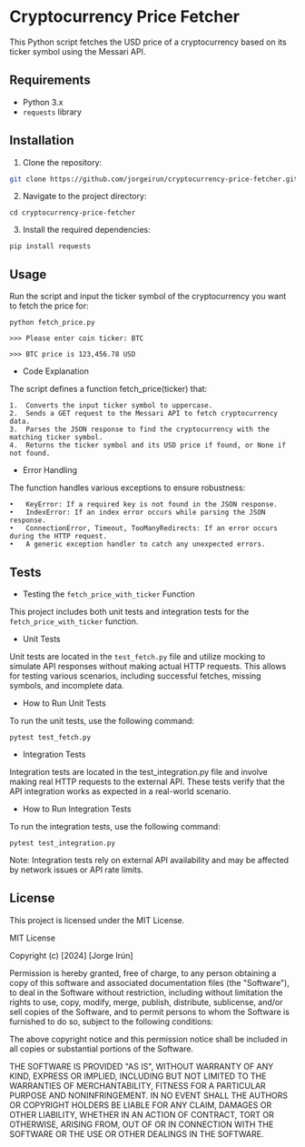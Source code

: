 # Cryptocurrency Price Fetcher

This Python script fetches the USD price of a cryptocurrency based on its ticker symbol using the Messari API.

## Requirements

- Python 3.x
- `requests` library

## Installation

1. Clone the repository:

```sh
git clone https://github.com/jorgeirun/cryptocurrency-price-fetcher.git
```

2.	Navigate to the project directory:

```cd cryptocurrency-price-fetcher```


3.	Install the required dependencies:

```pip install requests```


## Usage

Run the script and input the ticker symbol of the cryptocurrency you want to fetch the price for:

```python fetch_price.py```

```>>> Please enter coin ticker: BTC```

```>>> BTC price is 123,456.78 USD```

- Code Explanation

The script defines a function fetch_price(ticker) that:

	1.	Converts the input ticker symbol to uppercase.
	2.	Sends a GET request to the Messari API to fetch cryptocurrency data.
	3.	Parses the JSON response to find the cryptocurrency with the matching ticker symbol.
	4.	Returns the ticker symbol and its USD price if found, or None if not found.


- Error Handling

The function handles various exceptions to ensure robustness:

	•	KeyError: If a required key is not found in the JSON response.
	•	IndexError: If an index error occurs while parsing the JSON response.
	•	ConnectionError, Timeout, TooManyRedirects: If an error occurs during the HTTP request.
	•	A generic exception handler to catch any unexpected errors.


## Tests

-  Testing the `fetch_price_with_ticker` Function

This project includes both unit tests and integration tests for the `fetch_price_with_ticker` function.

- Unit Tests

Unit tests are located in the `test_fetch.py` file and utilize mocking to simulate API responses without making actual HTTP requests. This allows for testing various scenarios, including successful fetches, missing symbols, and incomplete data.

- How to Run Unit Tests

To run the unit tests, use the following command:

```
pytest test_fetch.py
```


- Integration Tests

Integration tests are located in the test_integration.py file and involve making real HTTP requests to the external API. These tests verify that the API integration works as expected in a real-world scenario.

- How to Run Integration Tests

To run the integration tests, use the following command:


```
pytest test_integration.py
```


Note: Integration tests rely on external API availability and may be affected by network issues or API rate limits.







## License

This project is licensed under the MIT License.

MIT License

Copyright (c) [2024] [Jorge Irún]

Permission is hereby granted, free of charge, to any person obtaining a copy
of this software and associated documentation files (the "Software"), to deal
in the Software without restriction, including without limitation the rights
to use, copy, modify, merge, publish, distribute, sublicense, and/or sell
copies of the Software, and to permit persons to whom the Software is
furnished to do so, subject to the following conditions:

The above copyright notice and this permission notice shall be included in all
copies or substantial portions of the Software.

THE SOFTWARE IS PROVIDED "AS IS", WITHOUT WARRANTY OF ANY KIND, EXPRESS OR
IMPLIED, INCLUDING BUT NOT LIMITED TO THE WARRANTIES OF MERCHANTABILITY,
FITNESS FOR A PARTICULAR PURPOSE AND NONINFRINGEMENT. IN NO EVENT SHALL THE
AUTHORS OR COPYRIGHT HOLDERS BE LIABLE FOR ANY CLAIM, DAMAGES OR OTHER
LIABILITY, WHETHER IN AN ACTION OF CONTRACT, TORT OR OTHERWISE, ARISING FROM,
OUT OF OR IN CONNECTION WITH THE SOFTWARE OR THE USE OR OTHER DEALINGS IN THE
SOFTWARE.
